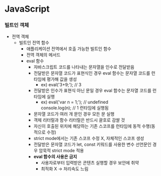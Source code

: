 # JavaScript
### 빌트인 객체
* 전역 객체
  * 빌트인 전역 함수
    * 애플리케이션 전역에서 호출 가능한 빌트인 함수
    * 전역 객체의 메서드
    * eval 함수
      * 자바스크립트 코드를 나타내는 문자열을 인수로 전달받음
      * 전달받은 문자열 코드가 표현식인 경우 eval 함수는 문자열 코드를 런타임에 평가해 값을 생성
        * ex) eval('3+9;'); // 3
      * 전달받은 인수가 표현식 아닌 문일 경우 eval 함수는 문자열 코드를 런타임에 실행
        * ex) eval('var n = 1;'); // undefined  
              console.log(n); // 1 런타임에 실행됨 
      * 문자열 코드가 여러 개 문인 경우 모든 문 실행
      * 객체 리터럴과 함수 리터럴은 반드시 괄호로 감쌀 것
      * 자신이 호출된 위치에 해당하는 기존 스코프를 런타임에 동적 수행(동적으로 수정)
      * strict mode에서는 기존 스코프 수정 X, 자체적인 스코프 생성
      * 전달받은 문자열 코드가 let, const 키워드를 사용한 변수 선언문인 경우 암묵적 strict mode 적용
      * **eval 함수의 사용은 금지**
        * 사용자로부터 입력받은 콘텐츠 실행할 경우 보안에 취약
        * 최적화 X → 처리속도 느림